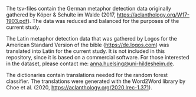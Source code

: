 The tsv-files contain the German metaphor detection data originally gathered by Köper & Schulte im Walde (2017, https://aclanthology.org/W17-1903.pdf). The data was reduced and balanced for the purposes of the current study.

The Latin metaphor detection data that was gathered by Logos for the American Standard Version of the bible (https://de.logos.com) was translated into Latin for the current study. It is not included in this repository, since it is based on a commercial software. For those interested in the dataset, please contact me: anna.huelsing@uni-hildesheim.de.

The dictionaries contain translations needed for the random forest classifier. The translations were generated with the Word2Word library by Choe et al. (2020, https://aclanthology.org/2020.lrec-1.371).
